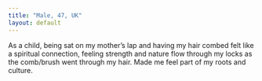 ```yaml
---
title: "Male, 47, UK"
layout: default
---
```

As a child, being sat on my mother’s lap and having my hair combed felt like a spiritual connection, feeling strength and nature flow through my locks as the comb/brush went through my hair. Made me feel part of my roots and culture.
